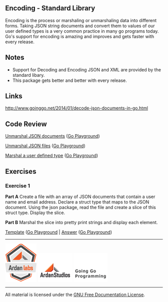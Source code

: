 ## Encoding - Standard Library

Encoding is the process or marshaling or unmarshaling data into different forms. Taking JSON string documents and convert them to values of our user defined types is a very common practice in many go programs today. Go's support for encoding is amazing and improves and gets faster with every release.

## Notes

* Support for Decoding and Encoding JSON and XML are provided by the standard libary.
* This package gets better and better with every release.

## Links

http://www.goinggo.net/2014/01/decode-json-documents-in-go.html

## Code Review

[Unmarshal JSON documents](example1/example1.go) ([Go Playground](http://play.golang.org/p/ocxFH62yaw))

[Unmarshal JSON files](example2/example2.go) ([Go Playground](http://play.golang.org/p/IWfOJbmMdL))

[Marshal a user defined type](example3/example3.go) ([Go Playground](http://play.golang.org/p/rLDpqYbnGR))

## Exercises

### Exercise 1

**Part A** Create a file with an array of JSON documents that contain a user name and email address. Declare a struct type that maps to the JSON document. Using the json package, read the file and create a slice of this struct type. Display the slice.

**Part B** Marshal the slice into pretty print strings and display each element.

[Template](exercises/template1/template1.go) ([Go Playground](http://play.golang.org/p/OkIHsVwMQ7) | 
[Answer](exercises/exercise1/exercise1.go) ([Go Playground](http://play.golang.org/p/Huf8jEDUJO))

___
[![Ardan Labs](../../00-slides/images/ggt_logo.png)](http://www.ardanlabs.com)
[![Ardan Studios](../../00-slides/images/ardan_logo.png)](http://www.ardanstudios.com)
[![GoingGo Blog](../../00-slides/images/ggb_logo.png)](http://www.goinggo.net)
___
All material is licensed under the [GNU Free Documentation License](https://github.com/ArdanStudios/gotraining/blob/master/LICENSE).